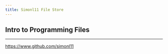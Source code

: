 ```yaml
---
title: Simonl11 File Store
---
```



Intro to Programming Files
---

--- 
https://www.github.com/simonl11
